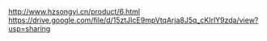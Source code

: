 http://www.hzsongyi.cn/product/6.html
https://drive.google.com/file/d/15ztJIcE9mpVtqArja8J5q_cKIrlY9zda/view?usp=sharing
